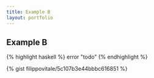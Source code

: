 ```yaml
---
title: Example B
layout: portfolio
---
```

## Example B

{% highlight haskell %}
error "todo"
{% endhighlight %}

{% gist filippovitale/5c107b3e44bbbc616851 %}
